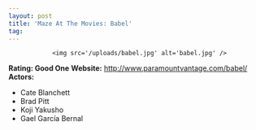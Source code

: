 ```yaml
---
layout: post
title: 'Maze At The Movies: Babel'
tag: 
---
```



                <img src='/uploads/babel.jpg' alt='babel.jpg' />
<p><strong>Rating: Good One</strong>
<strong>Website:</strong> <a href="http://www.paramountvantage.com/babel/"><a href="http://www.paramountvantage.com/babel/">http://www.paramountvantage.com/babel/</a></a>
<strong>Actors:</strong></p>
<ul>
    <li>Cate Blanchett</li>
    <li>Brad Pitt</li>
    <li>Koji Yakusho</li>
    <li>Gael Garc&iacute;a Bernal</li>
</ul>
            
